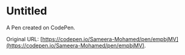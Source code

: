 # Untitled

A Pen created on CodePen.

Original URL: [https://codepen.io/Sameera-Mohamed/pen/empbjMV](https://codepen.io/Sameera-Mohamed/pen/empbjMV).

